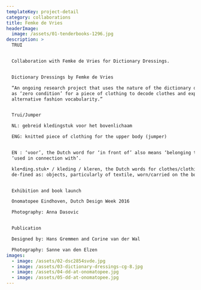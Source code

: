 ```yaml
---
templateKey: project-detail
category: collaborations
title: Femke de Vries
headerImage:
  image: /assets/01-tenderbooks-1296.jpg
description: >
  TRUI


  Collaboration with Femke de Vries for Dictionary Dressings.


  Dictionary Dressings by Femke de Vries

  “An ongoing research project that uses the nature of the dictionary definition
  as ‘zero condition’ for a piece of clothing to decode clothes and explore an
  alternative fashion vocabularity.”


  Trui/Jumper

  NL: gebreid kledingstuk voor het bovenlichaam

  ENG: knitted piece of clothing for the upper body (jumper)


  EN : ‘voor’, the Dutch word for ‘in front of’ also means ‘belonging to’ or
  ‘used in connection with’.

  kle•ding.stuk• / kleding / kleren, the Dutch words for clothes/clothing, are
  de-fined as: objects, particularly of textile, worn/carried on the body.


  Exhibition and book launch

  Onomatopee Eindhoven, Dutch Design Week 2016

  Photography: Anna Dasovic


  Publication

  Designed by: Hans Gremmen and Corine van der Wal

  Photography: Sanne van den Elzen
images:
  - image: /assets/02-dsc2854svde.jpg
  - image: /assets/03-dictionary-dressings-cg-8.jpg
  - image: /assets/04-dd-at-onomatopee.jpg
  - image: /assets/05-dd-at-onomatopee.jpg
---
```


